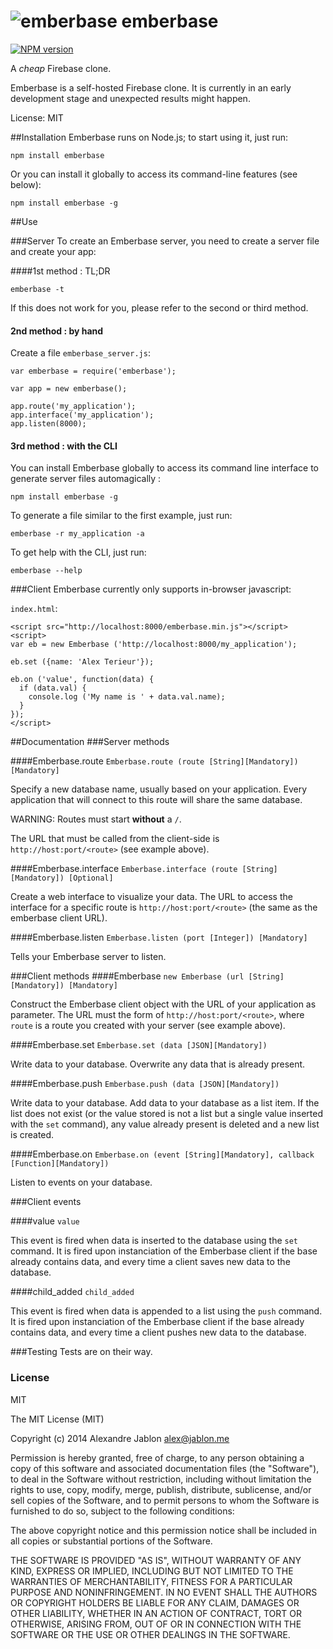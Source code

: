 ![emberbase](http://i.imgur.com/0G5qLcW.png) emberbase
=========
[![NPM version](https://badge.fury.io/js/emberbase.svg)](http://badge.fury.io/js/emberbase)

A *cheap* Firebase clone.

Emberbase is a self-hosted Firebase clone. It is currently in an early development stage and unexpected results might happen.

License: MIT

##Installation
Emberbase runs on Node.js; to start using it, just run:
```
npm install emberbase
```

Or you can install it globally to access its command-line features (see below):

```
npm install emberbase -g
```

##Use

###Server
To create an Emberbase server, you need to create a server file and create your app:

####1st method : TL;DR
```
emberbase -t
```
If this does not work for you, please refer to the second or third method.

#### 2nd method : by hand

Create a file `emberbase_server.js`:
```
var emberbase = require('emberbase');

var app = new emberbase();

app.route('my_application');
app.interface('my_application');
app.listen(8000);
```

#### 3rd method : with the CLI

You can install Emberbase globally to access its command line interface to generate server files automagically :

```
npm install emberbase -g
```

To generate a file similar to the first example, just run:
```
emberbase -r my_application -a
```

To get help with the CLI, just run:
```
emberbase --help
```

###Client
Emberbase currently only supports in-browser javascript:

`index.html`:
```
<script src="http://localhost:8000/emberbase.min.js"></script>
<script>
var eb = new Emberbase ('http://localhost:8000/my_application');

eb.set ({name: 'Alex Terieur'});

eb.on ('value', function(data) {
  if (data.val) {
    console.log ('My name is ' + data.val.name);
  }
});
</script>
```

##Documentation
###Server methods

####Emberbase.route
`Emberbase.route (route [String][Mandatory]) [Mandatory]`

Specify a new database name, usually based on your application. Every application that will connect to this route will share the same database.

WARNING: Routes must start **without** a `/`.

The URL that must be called from the client-side is `http://host:port/<route>` (see example above).

####Emberbase.interface
`Emberbase.interface (route [String][Mandatory]) [Optional]`

Create a web interface to visualize your data. The URL to access the interface for a specific route is `http://host:port/<route>` (the same as the emberbase client URL).

####Emberbase.listen
`Emberbase.listen (port [Integer]) [Mandatory]`

Tells your Emberbase server to listen.

###Client methods
####Emberbase
`new Emberbase (url [String][Mandatory]) [Mandatory]`

Construct the Emberbase client object with the URL of your application as parameter. The URL must the form of `http://host:port/<route>`, where `route` is a route you created with your server (see example above).

####Emberbase.set
`Emberbase.set (data [JSON][Mandatory])`

Write data to your database. Overwrite any data that is already present.

####Emberbase.push
`Emberbase.push (data [JSON][Mandatory])`

Write data to your database. Add data to your database as a list item. If the list does not exist (or the value stored is not a list but a single value inserted with the `set` command), any value already present is deleted and a new list is created.

####Emberbase.on
`Emberbase.on (event [String][Mandatory], callback [Function][Mandatory])`

Listen to events on your database.

###Client events

####value
`value`

This event is fired when data is inserted to the database using the `set` command. It is fired upon instanciation of the Emberbase client if the base already contains data, and every time a client saves new data to the database.

####child_added
`child_added`

This event is fired when data is appended to a list using the `push` command. It is fired upon instanciation of the Emberbase client if the base already contains data, and every time a client pushes new data to the database.

###Testing
Tests are on their way.

### License
MIT

The MIT License (MIT)

Copyright (c) 2014 Alexandre Jablon <alex@jablon.me>

Permission is hereby granted, free of charge, to any person obtaining a copy
of this software and associated documentation files (the "Software"), to deal
in the Software without restriction, including without limitation the rights
to use, copy, modify, merge, publish, distribute, sublicense, and/or sell
copies of the Software, and to permit persons to whom the Software is
furnished to do so, subject to the following conditions:

The above copyright notice and this permission notice shall be included in
all copies or substantial portions of the Software.

THE SOFTWARE IS PROVIDED "AS IS", WITHOUT WARRANTY OF ANY KIND, EXPRESS OR
IMPLIED, INCLUDING BUT NOT LIMITED TO THE WARRANTIES OF MERCHANTABILITY,
FITNESS FOR A PARTICULAR PURPOSE AND NONINFRINGEMENT. IN NO EVENT SHALL THE
AUTHORS OR COPYRIGHT HOLDERS BE LIABLE FOR ANY CLAIM, DAMAGES OR OTHER
LIABILITY, WHETHER IN AN ACTION OF CONTRACT, TORT OR OTHERWISE, ARISING FROM,
OUT OF OR IN CONNECTION WITH THE SOFTWARE OR THE USE OR OTHER DEALINGS IN
THE SOFTWARE.